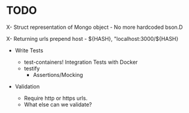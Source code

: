 # TODO

X- Struct representation of Mongo object
	- No more hardcoded bson.D

X- Returning urls prepend host
	- ${HASH}, "localhost:3000/${HASH}

- Write Tests
	- test-containers!
		Integration Tests with Docker
	- testify
		- Assertions/Mocking

- Validation
	- Require http or https urls.
	- What else can we validate?
